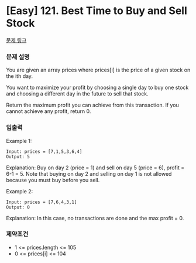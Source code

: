 # [Easy] 121. Best Time to Buy and Sell Stock

[문제 링크](https://leetcode.com/problems/best-time-to-buy-and-sell-stock/)

### 문제 설명
You are given an array prices where prices[i] is the price of a given stock on the ith day.

You want to maximize your profit by choosing a single day to buy one stock and choosing a different day in the future to sell that stock.

Return the maximum profit you can achieve from this transaction. If you cannot achieve any profit, return 0.

### 입출력
Example 1:
```
Input: prices = [7,1,5,3,6,4]
Output: 5
```
Explanation: Buy on day 2 (price = 1) and sell on day 5 (price = 6), profit = 6-1 = 5.
Note that buying on day 2 and selling on day 1 is not allowed because you must buy before you sell.

Example 2:
```
Input: prices = [7,6,4,3,1]
Output: 0
```
Explanation: In this case, no transactions are done and the max profit = 0.

### 제약조건
- 1 <= prices.length <= 105
- 0 <= prices[i] <= 104